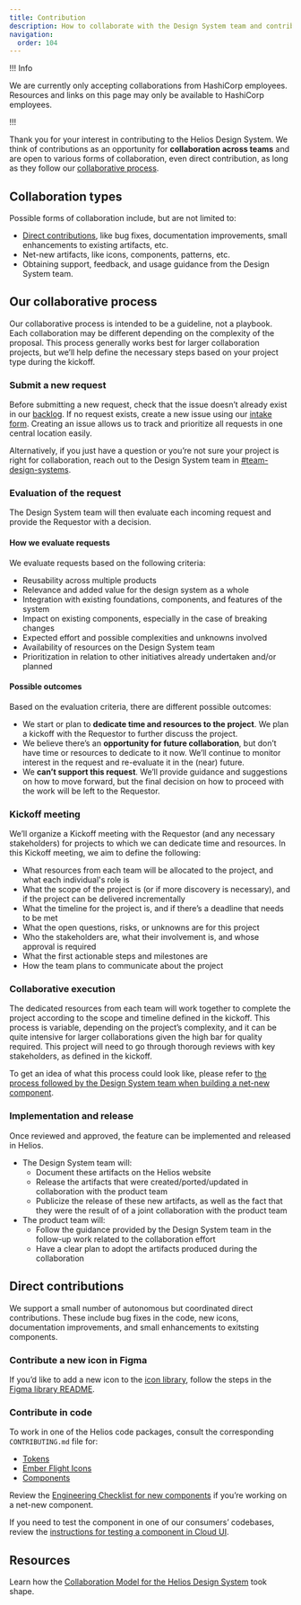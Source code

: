 ```yaml
---
title: Contribution
description: How to collaborate with the Design System team and contribute to the system.
navigation:
  order: 104
---
```


!!! Info

We are currently only accepting collaborations from HashiCorp employees. Resources and links on this page may only be available to HashiCorp employees.

!!!

Thank you for your interest in contributing to the Helios Design System. We think of contributions as an opportunity for **collaboration across teams** and are open to various forms of collaboration, even direct contribution, as long as they follow our [collaborative process](/about/contribution/#our-collaborative-process). 

## Collaboration types

Possible forms of collaboration include, but are not limited to: 

- [Direct contributions](/about/contribution/#direct-contributions), like bug fixes, documentation improvements, small enhancements to existing artifacts, etc.
- Net-new artifacts, like icons, components, patterns, etc.
- Obtaining support, feedback, and usage guidance from the Design System team.

## Our collaborative process

Our collaborative process is intended to be a guideline, not a playbook. Each collaboration may be different depending on the complexity of the proposal. This process generally works best for larger collaboration projects, but we’ll help define the necessary steps based on your project type during the kickoff.

### Submit a new request

Before submitting a new request, check that the issue doesn’t already exist in our [backlog](https://hashicorp.atlassian.net/jira/software/c/projects/HDS/boards/1082). If no request exists, create a new issue using our [intake form](https://hashicorp.atlassian.net/wiki/spaces/HDS/pages/2648080407/PROTOTYPE+Helios+HDS+Support+Intake+Form). Creating an issue allows us to track and prioritize all requests in one central location easily.

Alternatively, if you just have a question or you’re not sure your project is right for collaboration, reach out to the Design System team in [#team-design-systems](https://hashicorp.slack.com/archives/C7KTUHNUS).

### Evaluation of the request

The Design System team will then evaluate each incoming request and provide the Requestor with a decision. 

#### How we evaluate requests

We evaluate requests based on the following criteria:

- Reusability across multiple products
- Relevance and added value for the design system as a whole
- Integration with existing foundations, components, and features of the system
- Impact on existing components, especially in the case of breaking changes
- Expected effort and possible complexities and unknowns involved
- Availability of resources on the Design System team
- Prioritization in relation to other initiatives already undertaken and/or planned

#### Possible outcomes

Based on the evaluation criteria, there are different possible outcomes:

- We start or plan to **dedicate time and resources to the project**. We plan a kickoff with the Requestor to further discuss the project.
- We believe there’s an **opportunity for future collaboration**, but don’t have time or resources to dedicate to it now. We’ll continue to monitor interest in the request and re-evaluate it in the (near) future.
- We **can’t support this request**. We’ll provide guidance and suggestions on how to move forward, but the final decision on how to proceed with the work will be left to the Requestor.

### Kickoff meeting

We’ll organize a Kickoff meeting with the Requestor (and any necessary stakeholders) for projects to which we can dedicate time and resources. In this Kickoff meeting, we aim to define the following:

- What resources from each team will be allocated to the project, and what each individual's role is
- What the scope of the project is (or if more discovery is necessary), and if the project can be delivered incrementally
- What the timeline for the project is, and if there’s a deadline that needs to be met
- What the open questions, risks, or unknowns are for this project
- Who the stakeholders are, what their involvement is, and whose approval is required
- What the first actionable steps and milestones are
- How the team plans to communicate about the project

### Collaborative execution

The dedicated resources from each team will work together to complete the project according to the scope and timeline defined in the kickoff. This process is variable, depending on the project’s complexity, and it can be quite intensive for larger collaborations given the high bar for quality required. This project will need to go through thorough reviews with key stakeholders, as defined in the kickoff.

To get an idea of what this process could look like, please refer to [the process followed by the Design System team when building a net-new component](https://github.com/hashicorp/design-system/blob/main/packages/components/NEW-COMPONENT-CHECKLIST.md).

### Implementation and release

Once reviewed and approved, the feature can be implemented and released in Helios. 

- The Design System team will:
    - Document these artifacts on the Helios website
    - Release the artifacts that were created/ported/updated in collaboration with the product team
    - Publicize the release of these new artifacts, as well as the fact that they were the result of of a joint collaboration with the product team
- The product team will:
    - Follow the guidance provided by the Design System team in the follow-up work related to the collaboration effort
    - Have a clear plan to adopt the artifacts produced during the collaboration

## Direct contributions

We support a small number of autonomous but coordinated direct contributions. These include bug fixes in the code, new icons, documentation improvements, and small enhancements to exitsting components.

### Contribute a new icon in Figma

If you’d like to add a new icon to the [icon library](/icons/library), follow the steps in the [Figma library README](https://www.figma.com/file/MYiw4kiVpunIMMw0sBkE1t/%E2%9C%8F%EF%B8%8F-Flight-Development?node-id=566%3A1129&t=Bbflj3UUaWVyhamn-4).

### Contribute in code

To work in one of the Helios code packages, consult the corresponding `CONTRIBUTING.md` file for:
- [Tokens](https://github.com/hashicorp/design-system/blob/main/packages/tokens/CONTRIBUTING.md)
- [Ember Flight Icons](https://github.com/hashicorp/design-system/blob/main/packages/ember-flight-icons/CONTRIBUTING.md)
- [Components](https://github.com/hashicorp/design-system/blob/main/packages/components/CONTRIBUTING.md)

Review the [Engineering Checklist for new components](https://github.com/hashicorp/design-system/blob/main/packages/components/NEW-COMPONENT-CHECKLIST.md#engineering-checklist) if you’re working on a net-new component.

If you need to test the component in one of our consumers’ codebases, review the [instructions for testing a component in Cloud UI](https://github.com/hashicorp/design-system/blob/main/packages/components/HOW-TO-TEST-A-COMPONENT-IN-CLOUD-UI.md).


## Resources

Learn how the [Collaboration Model for the Helios Design System](https://hermes.hashicorp.services/document/1_5ARBNK3ZLNAB7L2mo5H9e4GKMqEfjRaVIGE77mrEvA) took shape.